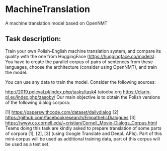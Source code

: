 # MachineTranslation
A machine translation model based on OpenNMT


## Task description:

Train your own Polish-English machine translation system, and compare its quality with the one from HuggingFace (https://huggingface.co/models). You have to create the parallel corpus of pairs of sentences from these languages, choose the architecture (consider using OpenNMT), and train the model.

You can use any data to train the model. Consider the following sources:

http://2019.poleval.pl/index.php/tasks/task4 
tatoeba.org
https://clarin-pl.eu/index.php/zasoby/
Our main objective is to obtain the Polish versions of the following dialog corpora:

[1] https://paperswithcode.com/dataset/dailydialog
[2] https://github.com/facebookresearch/EmpatheticDialogues
[3] https://www.cs.cornell.edu/~cristian/Cornell_Movie-Dialogs_Corpus.html
Teams doing this task are kindly asked to prepare translation of some parts of corpora [1], [2], [3] (using Google Translate and DeepL APIs). Part of this mini-corpus will be used as additional training data, part of this corpus will be used as a test set.
